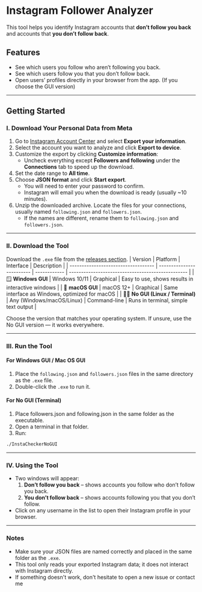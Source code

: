 # Instagram Follower Analyzer

This tool helps you identify Instagram accounts that **don’t follow you back** and accounts that **you don’t follow back**.  

## Features
- See which users you follow who aren’t following you back.
- See which users follow you that you don’t follow back.
- Open users’ profiles directly in your browser from the app. (If you choose the GUI version)

---

## Getting Started

### I. Download Your Personal Data from Meta

1. Go to [Instagram Account Center](https://accountscenter.instagram.com/info_and_permissions) and select **Export your information**.  
2. Select the account you want to analyze and click **Export to device**.  
3. Customize the export by clicking **Customize information**:  
   - Uncheck everything except **Followers and following** under the **Connections** tab to speed up the download.  
4. Set the date range to **All time**.  
5. Choose **JSON format** and click **Start export**.  
   - You will need to enter your password to confirm.  
   - Instagram will email you when the download is ready (usually ~10 minutes).  
6. Unzip the downloaded archive. Locate the files for your connections, usually named `following.json` and `followers.json`.  
   - If the names are different, rename them to `following.json` and `followers.json`.

---

### II. Download the Tool

Download the `.exe` file from the [releases section](https://github.com/polpopesq/InstaChecker/releases).
| Version                             | Platform                  | Interface    | Description                                       |
| ----------------------------------- | ------------------------- | ------------ | ------------------------------------------------- |
| 🪟 **Windows GUI**                  | Windows 10/11             | Graphical    | Easy to use, shows results in interactive windows |
| 🍎 **macOS GUI**                    | macOS 12+                 | Graphical    | Same interface as Windows, optimized for macOS    |
| 🧑‍💻 **No GUI (Linux / Terminal)** | Any (Windows/macOS/Linux) | Command-line | Runs in terminal, simple text output              |

Choose the version that matches your operating system.
If unsure, use the No GUI version — it works everywhere.

---

### III. Run the Tool

#### For Windows GUI / Mac OS GUI
1. Place the `following.json` and `followers.json` files in the same directory as the `.exe` file.  
2. Double-click the `.exe` to run it.  

#### For No GUI (Terminal)
1. Place followers.json and following.json in the same folder as the executable.
2. Open a terminal in that folder.
3. Run:
```bash
./InstaCheckerNoGUI
```
---

### IV. Using the Tool

- Two windows will appear:  
  1. **Don’t follow you back** – shows accounts you follow who don’t follow you back.  
  2. **You don’t follow back** – shows accounts following you that you don’t follow.  
- Click on any username in the list to open their Instagram profile in your browser.

---

### Notes
- Make sure your JSON files are named correctly and placed in the same folder as the `.exe`.  
- This tool only reads your exported Instagram data; it does not interact with Instagram directly.
- If something doesn't work, don't hesitate to open a new issue or contact me
